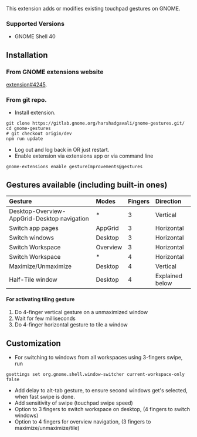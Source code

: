 This extension adds or modifies existing touchpad gestures on GNOME.
### Supported Versions
* GNOME Shell 40

## Installation
### From GNOME extensions website 
[extension#4245](https://extensions.gnome.org/extension/4245/gesture-improvements/).
### From git repo.
* Install extension.
```
git clone https://gitlab.gnome.org/harshadgavali/gnome-gestures.git/
cd gnome-gestures 
# git checkout origin/dev
npm run update
```
* Log out and log back in OR just restart.
* Enable extension via extensions app or via command line
```
gnome-extensions enable gestureImprovements@gestures
```

## Gestures available (including built-in ones)
| Gesture                                     | Modes    | Fingers | Direction       |
| :------------------------------------------ | :------- | :------ | :-------------- |
| Desktop-Overview-AppGrid-Desktop navigation | *        | 3       | Vertical        |
| Switch app pages                            | AppGrid  | 3       | Horizontal      |
| Switch windows                              | Desktop  | 3       | Horizontal      |
| Switch Workspace                            | Overview | 3       | Horizontal      |
| Switch Workspace                            | *        | 4       | Horizontal      |
| Maximize/Unmaximize                         | Desktop  | 4       | Vertical        |
| Half-Tile window                            | Desktop  | 4       | Explained below |


#### For activating tiling gesture
1. Do 4-finger vertical gesture on a unmaximized window
2. Wait for few milliseconds
3. Do 4-finger horizontal gesture to tile a window


## Customization
* For switching to windows from all workspaces using 3-fingers swipe, run 
```
gsettings set org.gnome.shell.window-switcher current-workspace-only false
```

* Add delay to alt-tab gesture, to ensure second windows get's selected, when fast swipe is done.
* Add sensitivity of swipe (touchpad swipe speed)
* Option to 3 fingers to switch workspace on desktop, (4 fingers to switch windows)
* Option to 4 fingers for overview navigation, (3 fingers to maximize/unmaximize/tile)

